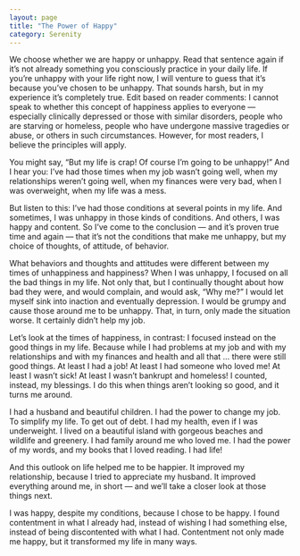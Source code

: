 ```yaml
---
layout: page
title: "The Power of Happy"
category: Serenity
---
```

We choose whether we are happy or unhappy. Read that sentence again if it’s not already something you consciously practice in your daily life. If you’re unhappy with your life right now, I will venture to guess that it’s because you’ve chosen to be unhappy. That sounds harsh, but in my experience it’s completely true. Edit based on reader comments: I cannot speak to whether this concept of happiness applies to everyone — especially clinically depressed or those with similar disorders, people who are starving or homeless, people who have undergone massive tragedies or abuse, or others in such circumstances. However, for most readers, I believe the principles will apply.

You might say, “But my life is crap! Of course I’m going to be unhappy!” And I hear you: I’ve had those times when my job wasn’t going well, when my relationships weren’t going well, when my finances were very bad, when I was overweight, when my life was a mess.

But listen to this: I’ve had those conditions at several points in my life. And sometimes, I was unhappy in those kinds of conditions. And others, I was happy and content. So I’ve come to the conclusion — and it’s proven true time and again — that it’s not the conditions that make me unhappy, but my choice of thoughts, of attitude, of behavior.

What behaviors and thoughts and attitudes were different between my times of unhappiness and happiness? When I was unhappy, I focused on all the bad things in my life. Not only that, but I continually thought about how bad they were, and would complain, and would ask, “Why me?” I would let myself sink into inaction and eventually depression. I would be grumpy and cause those around me to be unhappy. That, in turn, only made the situation worse. It certainly didn’t help my job.

Let’s look at the times of happiness, in contrast: I focused instead on the good things in my life. Because while I had problems at my job and with my relationships and with my finances and health and all that … there were still good things. At least I had a job! At least I had someone who loved me! At least I wasn’t sick! At least I wasn’t bankrupt and homeless! I counted, instead, my blessings. I do this when things aren’t looking so good, and it turns me around.

I had a husband and beautiful children. I had the power to change my job. To simplify my life. To get out of debt. I had my health, even if I was underweight. I lived on a beautiful island with gorgeous beaches and wildlife and greenery. I had family around me who loved me. I had the power of my words, and my books that I loved reading. I had life!

And this outlook on life helped me to be happier. It improved my relationship, because I tried to appreciate my husband. It improved everything around me, in short — and we’ll take a closer look at those things next.

I was happy, despite my conditions, because I chose to be happy. I found contentment in what I already had, instead of wishing I had something else, instead of being discontented with what I had. Contentment not only made me happy, but it transformed my life in many ways. 
